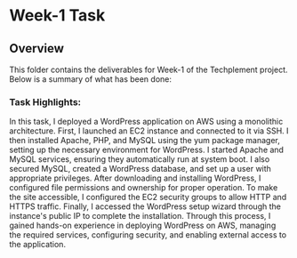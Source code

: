 # Week-1 Task

## Overview
This folder contains the deliverables for Week-1 of the Techplement project. Below is a summary of what has been done:

### Task Highlights:

In this task, I deployed a WordPress application on AWS using a monolithic architecture. First, I launched an EC2 instance and connected to it via SSH. I then installed Apache, PHP, and MySQL using the yum package manager, setting up the necessary environment for WordPress. I started Apache and MySQL services, ensuring they automatically run at system boot. I also secured MySQL, created a WordPress database, and set up a user with appropriate privileges. After downloading and installing WordPress, I configured file permissions and ownership for proper operation. To make the site accessible, I configured the EC2 security groups to allow HTTP and HTTPS traffic. Finally, I accessed the WordPress setup wizard through the instance's public IP to complete the installation. Through this process, I gained hands-on experience in deploying WordPress on AWS, managing the required services, configuring security, and enabling external access to the application.
